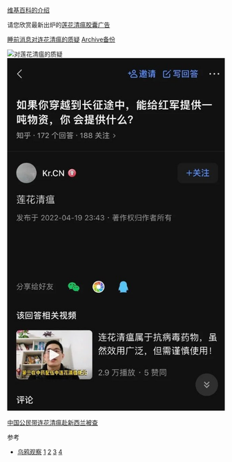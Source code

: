 [维基百科的介绍](https://zh.wikipedia.org/zh-cn/连花清瘟胶囊)

请您欣赏最新出炉的[莲花清瘟胶囊广告](莲花清瘟胶囊.mp4)

[睡前消息对连花清瘟的质疑](https://mp.weixin.qq.com/s/pM8WaU_bgtF3EPR6j45iZg) [Archive备份](https://archive.ph/R8DJu)
 
![对莲花清瘟的质疑](对莲花清瘟的质疑.jpg)
![zhihu](长征-提供莲花清瘟.jpg)

[中国公民带连花清瘟赴新西兰被查](https://www.rfi.fr/cn/中国/20220408-中国公民带连花清瘟赴新西兰被查)

参考
 * [乌鸦观察](https://t.me/bigcrowdev) [1](https://t.me/bigcrowdev/23112) [2](https://t.me/bigcrowdev/23139) [3](https://t.me/bigcrowdev/23143) [4](https://t.me/bigcrowdev/23155)
